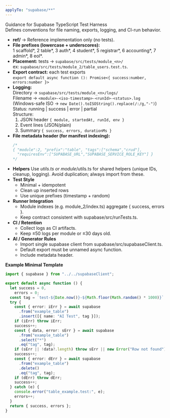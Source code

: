```yaml
---
applyTo: "supabase/**"
---
```


Guidance for Supabase TypeScript Test Harness  
Defines conventions for file naming, exports, logging, and CI-run behavior.

- **ref/** → Reference implementation only (no tests).
- **File prefixes (lowercase + underscores):**  
  1 scaffold*, 2 table*, 3 auth*, 4 student*, 5 registrar*, 6 accounting*, 7 admin*, 8 eol*.
- **Placement:** tests → `supabase/src/tests/module_<n>/`  
  ex: `supabase/src/tests/module_2/table_users.test.ts`.
- **Export contract:** each test exports  
  `export default async function (): Promise<{ success:number, errors:number }>`
- **Logging:**  
  Directory → `supabase/src/tests/module_<n>/logs/`  
  Filename → `<module>-<iso-timestamp>-<runId>-<status>.log`  
  (Windows-safe ISO → `new Date().toISOString().replace(/:/g,"-")`)  
  Status: running | success | error | partial  
  Structure:
  1. JSON header `{ module, startedAt, runId, env }`
  2. Event lines (JSON/plain)
  3. Summary `{ success, errors, durationMs }`
- **File metadata header (for manifest indexing):**
  ```ts
  /*
  { "module":2, "prefix":"table", "tags":["schema","crud"],
    "requiresEnv":["SUPABASE_URL","SUPABASE_SERVICE_ROLE_KEY"] }
  */
  ```
- **Helpers**
  Use _utils.ts or module_<n>/utils.ts for shared helpers (unique IDs, cleanup, logging).
  Avoid duplication; always import from these.
- **Test Style**
  - Minimal + idempotent
  - Clean up inserted rows
  - Use unique prefixes (timestamp + random)
- **Runner Integration**
  - Module indexes (e.g. module_2/index.ts) aggregate { success, errors }.
  - Keep contract consistent with supabase/src/runTests.ts.
- **CI / Retention**
  - Collect logs as CI artifacts.
  - Keep ≤50 logs per module or ≤30 days old.
- **AI / Generator Rules**
  - Import single supabase client from supabase/src/supabaseClient.ts.
  - Default export must be unnamed async function.
  - Include metadata header.

**Example Minimal Template**

```typescript
import { supabase } from "../../supabaseClient";

export default async function () {
  let success = 0,
    errors = 0;
  const tag = `test-${Date.now()}-${Math.floor(Math.random() * 1000)}`;
  try {
    const { error: iErr } = await supabase
      .from("example_table")
      .insert([{ name: "AI Test", tag }]);
    if (iErr) throw iErr;
    success++;
    const { data, error: sErr } = await supabase
      .from("example_table")
      .select("*")
      .eq("tag", tag);
    if (sErr || !data?.length) throw sErr || new Error("Row not found");
    success++;
    const { error: dErr } = await supabase
      .from("example_table")
      .delete()
      .eq("tag", tag);
    if (dErr) throw dErr;
    success++;
  } catch (e) {
    console.error("table_example.test:", e);
    errors++;
  }
  return { success, errors };
}
```
